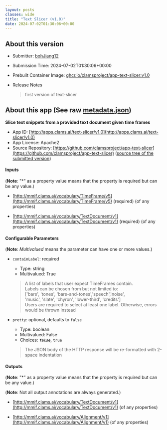 ```yaml
---
layout: posts
classes: wide
title: "Text Slicer (v1.0)"
date: 2024-07-02T01:30:06+00:00
---
```

## About this version

- Submitter: [bohJiang12](https://github.com/bohJiang12)
- Submission Time: 2024-07-02T01:30:06+00:00
- Prebuilt Container Image: [ghcr.io/clamsproject/app-text-slicer:v1.0](https://github.com/clamsproject/app-text-slicer/pkgs/container/app-text-slicer/v1.0)
- Release Notes

    > first version of text-slicer

## About this app (See raw [metadata.json](metadata.json))

**Slice text snippets from a provided text document given time frames**

- App ID: [http://apps.clams.ai/text-slicer/v1.0](http://apps.clams.ai/text-slicer/v1.0)
- App License: Apache2
- Source Repository: [https://github.com/clamsproject/app-text-slicer](https://github.com/clamsproject/app-text-slicer) ([source tree of the submitted version](https://github.com/clamsproject/app-text-slicer/tree/v1.0))


#### Inputs
(**Note**: "*" as a property value means that the property is required but can be any value.)

- [http://mmif.clams.ai/vocabulary/TimeFrame/v5](http://mmif.clams.ai/vocabulary/TimeFrame/v5) (required)
(of any properties)

- [http://mmif.clams.ai/vocabulary/TextDocument/v1](http://mmif.clams.ai/vocabulary/TextDocument/v1) (required)
(of any properties)



#### Configurable Parameters
(**Note**: _Multivalued_ means the parameter can have one or more values.)

- `containLabel`: required

    - Type: string
    - Multivalued: True


    > A list of labels that user expect TimeFrames contain.<br/>Labels can be chosen from but not limited to:<br/>['bars', 'tones', 'bars-and-tones','speech','noise',<br/> 'music', 'slate', 'chyron', 'lower-third', 'credits']<br/>Users are required to select at least one label. Otherwise, errors would be thrown instead
- `pretty`: optional, defaults to `false`

    - Type: boolean
    - Multivalued: False
    - Choices: **_`false`_**, `true`


    > The JSON body of the HTTP response will be re-formatted with 2-space indentation


#### Outputs
(**Note**: "*" as a property value means that the property is required but can be any value.)

(**Note**: Not all output annotations are always generated.)

- [http://mmif.clams.ai/vocabulary/TextDocument/v1](http://mmif.clams.ai/vocabulary/TextDocument/v1)
(of any properties)

- [http://mmif.clams.ai/vocabulary/Alignment/v1](http://mmif.clams.ai/vocabulary/Alignment/v1)
(of any properties)

